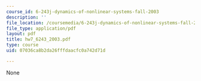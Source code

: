 ```yaml
---
course_id: 6-243j-dynamics-of-nonlinear-systems-fall-2003
description: ''
file_location: /coursemedia/6-243j-dynamics-of-nonlinear-systems-fall-2003/07036ca8b2da26fffdaacfc0a742d71d_hw7_6243_2003.pdf
file_type: application/pdf
layout: pdf
title: hw7_6243_2003.pdf
type: course
uid: 07036ca8b2da26fffdaacfc0a742d71d

---
```

None